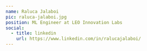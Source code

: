 ```yaml
---
name: Raluca Jalaboi
pic: raluca-jalaboi.jpg
position: ML Engineer at LEO Innovation Labs
social:
  - title: linkedin
    url: https://www.linkedin.com/in/ralucajalaboi/
---
```

